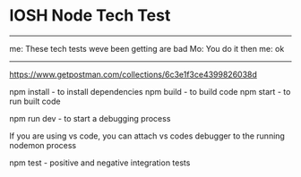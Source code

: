 # IOSH Node Tech Test

---

me: These tech tests weve been getting are bad
Mo: You do it then
me: ok

---

https://www.getpostman.com/collections/6c3e1f3ce4399826038d

npm install - to install dependencies
npm build - to build code
npm start - to run built code

npm run dev - to start a debugging process

If you are using vs code, you can attach vs codes debugger to the running nodemon process

npm test - positive and negative integration tests
